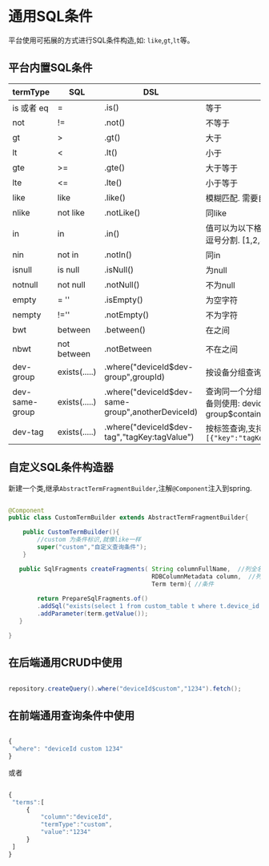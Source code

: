 # 通用SQL条件

平台使用可拓展的方式进行SQL条件构造,如: `like`,`gt`,`lt`等。


## 平台内置SQL条件

| termType         | SQL                  | DSL                                                    | 说明                                                                                                    |
|------------------|----------------------|--------------------------------------------------------|-------------------------------------------------------------------------------------------------------|
| is 或者 eq         | =                    | \.is\(\)                                               | 等于                                                                                                    |
| not              | \!=                  | \.not\(\)                                              | 不等于                                                                                                   |
| gt               | >                    | \.gt\(\)                                               | 大于                                                                                                    |
| lt               | <                    | \.lt\(\)                                               | 小于                                                                                                    |
| gte              | >=                   | \.gte\(\)                                              | 大于等于                                                                                                  |
| lte              | <=                   | \.lte\(\)                                              | 小于等于                                                                                                  |
| like             | like                 | \.like\(\)                                             | 模糊匹配\. 需要自己将value拼接%\.                                                                                |
| nlike            | not like             | \.notLike\(\)                                          | 同like                                                                                                 |
| in               | in                   | \.in\(\)                                               |  值可以为以下格式:1,2,3,4 字符串以半角逗号分割\. \[1,2,3,4\] 集合\.|
| nin              | not in               | \.notIn\(\)                                            | 同in                                                                                                   |
| isnull           | is null              | \.isNull\(\)                                           | 为null                                                                                                 |
| notnull          | not null             | \.notNull\(\)                                          | 不为null                                                                                                |
| empty            | = ''                 | \.isEmpty\(\)                                          | 为空字符                                                                                                  |
| nempty           | \!=''                | \.notEmpty\(\)                                         | 不为字符                                                                                                  |
| bwt              | between              | \.between\(\)                                          | 在之间                                                                                                   |
| nbwt             | not between          | \.notBetween                                           | 不在之间                                                                                                  |
| dev\-group       | exists\(\.\.\.\.\.\) | \.where\("deviceId$dev\-group",groupId\)               | 按设备分组查询 \(Pro\)                                                                                       |
| dev\-same\-group | exists\(\.\.\.\.\.\) | \.where\("deviceId$dev\-same\-group",anotherDeviceId\) | 查询同一个分组的设备，如果要包含此设备则使用: deviceId$dev\-same\-group$contains \(Pro\)                                    |
| dev\-tag         | exists\(\.\.\.\.\.\) | \.where\("deviceId$dev\-tag","tagKey:tagValue"\)       | 按标签查询,支持格式: `key:value`,`[{"key":"tagKey","value":"tagValue"}]`                                  |



## 自定义SQL条件构造器

新建一个类,继承`AbstractTermFragmentBuilder`,注解`@Component`注入到spring.

```java

@Component
public class CustomTermBuilder extends AbstractTermFragmentBuilder{

    public CustomTermBuilder(){
        //custom 为条件标识,就像like一样
        super("custom","自定义查询条件");
    }

   public SqlFragments createFragments( String columnFullName,  //列全名,查询条件对应的列名
                                        RDBColumnMetadata column,  //列元数据
                                        Term term){ //条件
        
        return PrepareSqlFragments.of()
        .addSql("exists(select 1 from custom_table t where t.device_id =",columnFullName," and t.value = ?)")
        .addParameter(term.getValue());
   }

}

```

## 在后端通用CRUD中使用

```java

repository.createQuery().where("deviceId$custom","1234").fetch();

```

## 在前端通用查询条件中使用

```js

{
 "where": "deviceId custom 1234"
}

```

或者

```js

{
 "terms":[
     {
         "column":"deviceId",
         "termType":"custom",
         "value":"1234"
     }
 ]
}
```

